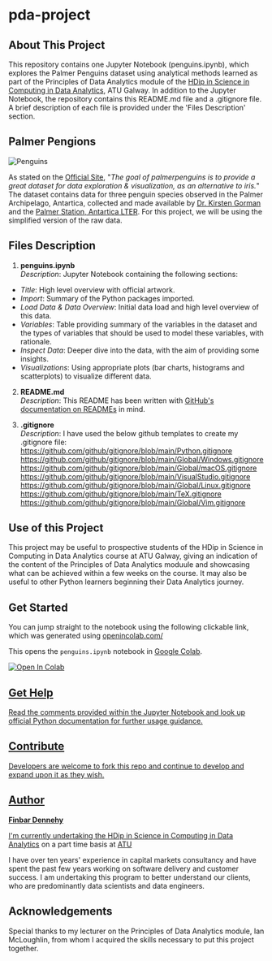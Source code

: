 # pda-project

## About This Project

This repository contains one Jupyter Notebook (penguins.ipynb), which explores the Palmer Penguins dataset using analytical methods learned as part of the Principles of Data Analytics module of the [HDip in Science in Computing in Data Analytics](https://www.gmit.ie/higher-diploma-in-science-in-computing-in-data-analytics), ATU Galway. In addition to the Jupyter Notebook, the repository contains this README.md file and a .gitignore file. A brief description of each file is provided under the 'Files Description' section.

## Palmer Pengions

![Penguins](https://allisonhorst.github.io/palmerpenguins/reference/figures/lter_penguins.png)

As stated on the [Official Site](https://allisonhorst.github.io/palmerpenguins/), "_The goal of palmerpenguins is to provide a great dataset for data exploration & visualization, as an alternative to iris._" The dataset contains data for three penguin species observed in the Palmer Archipelago, Antartica, collected and made available by [Dr. Kirsten Gorman](https://www.uaf.edu/cfos/people/faculty/detail/kristen-gorman.php) and the [Palmer Station, Antartica LTER](https://pallter.marine.rutgers.edu/). For this project, we will be using the simplified version of the raw data.

## Files Description

1. **penguins.ipynb**\
_Description_: Jupyter Notebook containing the following sections:
- _Title_: High level overview with official artwork.
- _Import_: Summary of the Python packages imported.
- _Load Data & Data Overview_: Initial data load and high level overview of this data.
- _Variables_: Table providing summary of the variables in the dataset and the types of variables that should be used to model these variables, with rationale.
- _Inspect Data_: Deeper dive into the data, with the aim of providing some insights.
- _Visualizations_: Using appropriate plots (bar charts, histograms and scatterplots) to visualize different data.

2. **README.md**\
_Description_: This README has been written with [GitHub's documentation on READMEs](https://docs.github.com/en/repositories/managing-your-repositorys-settings-and-features/customizing-your-repository/about-readmes) in mind.

3. **.gitignore**\
_Description_: I have used the below github templates to create my .gitignore file:\
    https://github.com/github/gitignore/blob/main/Python.gitignore \
    https://github.com/github/gitignore/blob/main/Global/Windows.gitignore \
    https://github.com/github/gitignore/blob/main/Global/macOS.gitignore \
    https://github.com/github/gitignore/blob/main/VisualStudio.gitignore \
    https://github.com/github/gitignore/blob/main/Global/Linux.gitignore \
    https://github.com/github/gitignore/blob/main/TeX.gitignore \
    https://github.com/github/gitignore/blob/main/Global/Vim.gitignore

## Use of this Project

This project may be useful to prospective students of the HDip in Science in Computing in Data Analytics course at ATU Galway, giving an indication of the content of the Principles of Data Analytics moduule and showcasing what can be achieved within a few weeks on the course. It may also be useful to other Python learners beginning their Data Analytics journey.

## Get Started 

You can jump straight to the notebook using the following clickable link, which was generated using [openincolab.com/](https://openincolab.com/)

This opens the `penguins.ipynb` notebook in [Google Colab](https://colab.research.google.com/).

<a target="_blank" href="https://colab.research.google.com/github/fdennehy/pda-project/blob/main/penguins.ipynb">
  <img src="https://colab.research.google.com/assets/colab-badge.svg" alt="Open In Colab"/>

## Get Help

Read the comments provided within the Jupyter Notebook and look up official Python documentation for further usage guidance.

## Contribute

Developers are welcome to fork this repo and continue to develop and expand upon it as they wish.

## Author

**Finbar Dennehy**

I'm currently undertaking the [HDip in Science in Computing in Data Analytics](https://www.gmit.ie/higher-diploma-in-science-in-computing-in-data-analytics) on a part time basis at [ATU](https://www.atu.ie/)

I have over ten years' experience in capital markets consultancy and have spent the past few years working on software delivery and customer success. I am undertaking this program to better understand our clients, who are predominantly data scientists and data engineers.

## Acknowledgements

Special thanks to my lecturer on the Principles of Data Analytics module, Ian McLoughlin, from whom I acquired the skills necessary to put this project together.